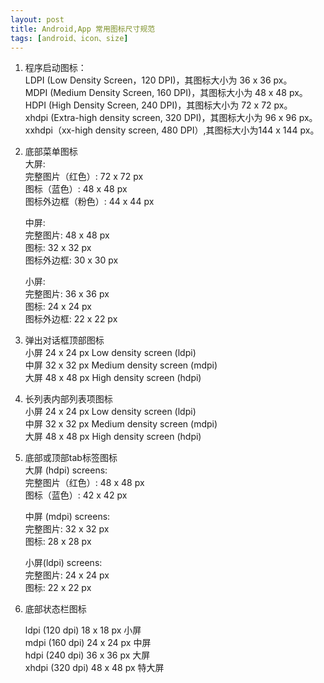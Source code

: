 ```yaml
---
layout: post
title: Android,App 常用图标尺寸规范
tags: [android、icon、size]
---
```


1. 程序启动图标：  
LDPI (Low Density Screen，120 DPI)，其图标大小为 36 x 36 px。  
MDPI (Medium Density Screen, 160 DPI)，其图标大小为 48 x 48 px。  
HDPI (High Density Screen, 240 DPI)，其图标大小为 72 x 72 px。  
xhdpi (Extra-high density screen, 320 DPI)，其图标大小为 96 x 96 px。  
xxhdpi（xx-high density screen, 480 DPI）,其图标大小为144 x 144 px。  

2. 底部菜单图标  
     大屏:  
     完整图片（红色）: 72 x 72 px  
     图标（蓝色）: 48 x 48 px  
     图标外边框（粉色）: 44 x 44 px  
    
     中屏:  
     完整图片: 48 x 48 px  
     图标: 32 x 32 px  
     图标外边框: 30 x 30 px  
    
     小屏:  
     完整图片: 36 x 36 px  
     图标: 24 x 24 px  
     图标外边框: 22 x 22 px  

3. 弹出对话框顶部图标  
   小屏 24 x 24 px Low density screen (ldpi)  
   中屏 32 x 32 px Medium density screen (mdpi)  
   大屏 48 x 48 px High density screen (hdpi)  

4. 长列表内部列表项图标  
    小屏 24 x 24 px Low density screen (ldpi)  
    中屏 32 x 32 px Medium density screen (mdpi)  
    大屏 48 x 48 px High density screen (hdpi)  

5. 底部或顶部tab标签图标  
    大屏 (hdpi) screens:  
    完整图片（红色）: 48 x 48 px  
    图标（蓝色）: 42 x 42 px  

    中屏 (mdpi) screens:  
    完整图片: 32 x 32 px  
    图标: 28 x 28 px  
    
    小屏(ldpi) screens:  
    完整图片: 24 x 24 px  
    图标: 22 x 22 px  
 

6. 底部状态栏图标  

    ldpi (120 dpi) 18 x 18 px 小屏  
    mdpi (160 dpi) 24 x 24 px 中屏  
    hdpi (240 dpi) 36 x 36 px 大屏  
    xhdpi (320 dpi) 48 x 48 px 特大屏  